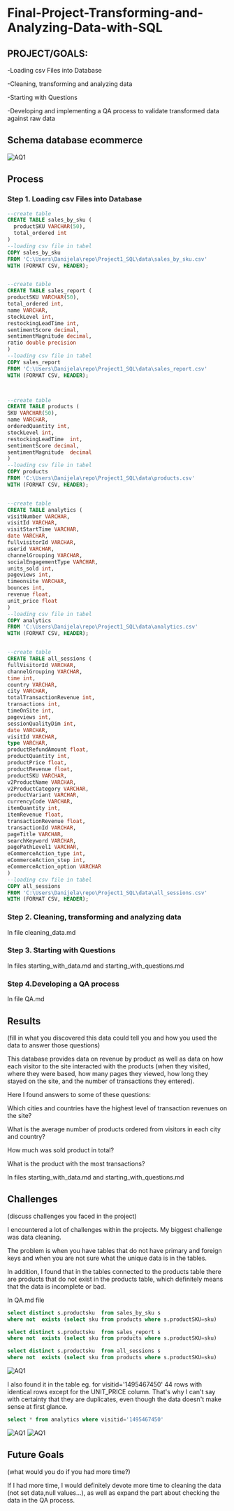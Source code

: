 # Final-Project-Transforming-and-Analyzing-Data-with-SQL

## PROJECT/GOALS:

-Loading csv Files into Database

-Cleaning, transforming and analyzing data

-Starting with Questions

-Developing and implementing a QA process to validate transformed data against raw data

## Schema database ecommerce
![AQ1](pictures/Schema.PNG)

## Process
### Step 1. Loading csv Files into Database
```SQL
--create table 
CREATE TABLE sales_by_sku (
  productSKU VARCHAR(50),
  total_ordered int
)
--loading csv file in tabel
COPY sales_by_sku
FROM 'C:\Users\Danijela\repo\Project1_SQL\data\sales_by_sku.csv'
WITH (FORMAT CSV, HEADER);


--create table 
CREATE TABLE sales_report (
productSKU VARCHAR(50),
total_ordered int,
name VARCHAR,
stockLevel int,
restockingLeadTime int,
sentimentScore decimal,
sentimentMagnitude decimal,
ratio double precision
)
--loading csv file in tabel
COPY sales_report
FROM 'C:\Users\Danijela\repo\Project1_SQL\data\sales_report.csv'
WITH (FORMAT CSV, HEADER);



--create table 
CREATE TABLE products (
SKU VARCHAR(50),
name VARCHAR,
orderedQuantity int,
stockLevel int,
restockingLeadTime	int,
sentimentScore decimal,
sentimentMagnitude	decimal
)
--loading csv file in tabel
COPY products
FROM 'C:\Users\Danijela\repo\Project1_SQL\data\products.csv'
WITH (FORMAT CSV, HEADER);


--create table 
CREATE TABLE analytics (
visitNumber VARCHAR,
visitId VARCHAR,
visitStartTime VARCHAR,
date VARCHAR,
fullvisitorId VARCHAR,
userid VARCHAR,
channelGrouping VARCHAR,
socialEngagementType VARCHAR,
units_sold int,
pageviews int,
timeonsite VARCHAR,
bounces int,
revenue float,
unit_price float
)
--loading csv file in tabel
COPY analytics
FROM 'C:\Users\Danijela\repo\Project1_SQL\data\analytics.csv'
WITH (FORMAT CSV, HEADER);


--create table 
CREATE TABLE all_sessions (
fullVisitorId VARCHAR,
channelGrouping VARCHAR,
time int,
country VARCHAR,
city VARCHAR,
totalTransactionRevenue int,
transactions int,
timeOnSite int,
pageviews int,
sessionQualityDim int,
date VARCHAR,
visitId VARCHAR,
type VARCHAR,
productRefundAmount float,
productQuantity int,
productPrice float,
productRevenue float,
productSKU VARCHAR,
v2ProductName VARCHAR,
v2ProductCategory VARCHAR,
productVariant VARCHAR,
currencyCode VARCHAR,
itemQuantity int,
itemRevenue float,
transactionRevenue float,
transactionId VARCHAR,
pageTitle VARCHAR,
searchKeyword VARCHAR,
pagePathLevel1 VARCHAR,
eCommerceAction_type int,
eCommerceAction_step int,
eCommerceAction_option VARCHAR
)
--loading csv file in tabel
COPY all_sessions
FROM 'C:\Users\Danijela\repo\Project1_SQL\data\all_sessions.csv'
WITH (FORMAT CSV, HEADER);

```
### Step 2. Cleaning, transforming and analyzing data

In file cleaning_data.md

### Step 3. Starting with Questions

In files starting_with_data.md and starting_with_questions.md

### Step 4.Developing a QA process

In file QA.md

## Results
(fill in what you discovered this data could tell you and how you used the data to answer those questions)

This database provides data on revenue by product as well as data on how each visitor to the site interacted with the products (when they visited, where they were based, how many pages they viewed, how long they stayed on the site, and the number of transactions they entered).

Here I found answers to some of these questions:

Which cities and countries have the highest level of transaction revenues on the site?

What is the average number of products ordered from visitors in each city and country?

How much was sold product in total?

What is the product with the most transactions?

In files starting_with_data.md and starting_with_questions.md

## Challenges 
(discuss challenges you faced in the project)

I encountered a lot of challenges within the projects.
My biggest challenge was data cleaning.

The problem is when you have tables that do not have primary and foreign keys and when you are not sure what the unique data is in the tables. 

In addition, I found that in the tables connected to the products table there are products that do not exist in the products table, which definitely means that the data is incomplete or bad.

In QA.md file

```SQL
select distinct s.productsku  from sales_by_sku s 
where not  exists (select sku from products where s.productSKU=sku)

select distinct s.productsku  from sales_report s 
where not  exists (select sku from products where s.productSKU=sku)

select distinct s.productsku  from all_sessions s 
where not  exists (select sku from products where s.productSKU=sku)
```
![AQ1](pictures/QA.PNG)


I also found it in the table eg. for visitid='1495467450' 44 rows with identical rows except for the UNIT_PRICE column. That's why I can't say with certainty that they are duplicates, even though the data doesn't make sense at first glance.

```SQL
select * from analytics where visitid='1495467450'
```
![AQ1](pictures/RM_1.PNG)
![AQ1](pictures/RM_2.PNG)

## Future Goals
(what would you do if you had more time?)

If I had more time, I would definitely devote more time to cleaning the data (not set data,null values...), as well as expand the part about checking the data in the QA process.